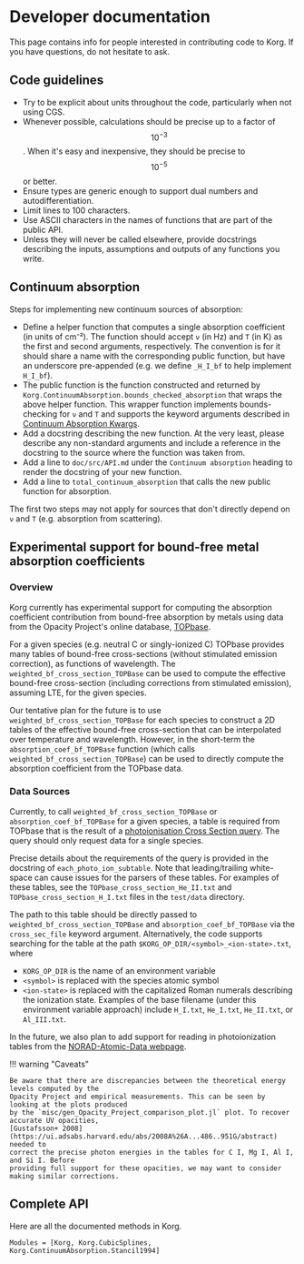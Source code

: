# Developer documentation
This page contains info for people interested in contributing code to Korg.  If you 
have questions, do not hesitate to ask.

## Code guidelines
- Try to be explicit about units throughout the code, particularly when not using CGS.
- Whenever possible, calculations should be precise up to a factor of $$10^{-3}$$.  When it's easy and inexpensive, they should be precise to $$10^{-5}$$ or better.  
- Ensure types are generic enough to support dual numbers and autodifferentiation. 
- Limit lines to 100 characters.
- Use ASCII characters in the names of functions that are part of the public API.
- Unless they will never be called elsewhere, provide docstrings describing the inputs, assumptions and outputs of any functions you write.

## Continuum absorption

Steps for implementing new continuum sources of absorption:
- Define a helper function that computes a single absorption coefficient (in units of cm⁻²). The function should accept `ν` (in Hz) and `T` (in K) as the first and second arguments, respectively. The convention is for it should share a name with the corresponding public function, but have an underscore pre-appended (e.g. we define `_H_I_bf` to help implement `H_I_bf`).
- The public function is the function constructed and returned by `Korg.ContinuumAbsorption.bounds_checked_absorption` that wraps the above helper function. This wrapper function implements bounds-checking for `ν` and `T` and supports the keyword arguments described in [Continuum Absorption Kwargs](@ref).
- Add a docstring describing the new function. At the very least, please describe any non-standard arguments and include a reference in the docstring to the source where the function was taken from.
- Add a line to `doc/src/API.md` under the `Continuum absorption` heading to render the docstring of your new function.
- Add a line to `total_continuum_absorption` that calls the new public function for absorption.

The first two steps may not apply for sources that don't directly depend on `ν` and `T` (e.g.
absorption from scattering).

## Experimental support for bound-free metal absorption coefficients

### Overview

Korg currently has experimental support for computing the absorption coefficient contribution
from bound-free absorption by metals using data from the Opacity Project's online database,
[TOPbase](http://cdsweb.u-strasbg.fr/topbase/topbase.html).

For a given species (e.g. neutral C or singly-ionized C) TOPbase provides many tables of bound-free
cross-sections (without stimulated emission correction), as functions of wavelength. The 
`weighted_bf_cross_section_TOPBase` can be used to compute the effective bound-free cross-section
(including corrections from stimulated emission), assuming LTE, for the given species.

Our tentative plan for the future is to use `weighted_bf_cross_section_TOPBase` for each species
to construct a 2D tables of the effective bound-free cross-section that can be interpolated over
temperature and wavelength. However, in the short-term the `absorption_coef_bf_TOPBase` function
(which calls `weighted_bf_cross_section_TOPBase`) can be used to directly compute the absorption
coefficient from the TOPbase data.

### Data Sources

Currently, to call `weighted_bf_cross_section_TOPBase` or `absorption_coef_bf_TOPBase` for a
given species, a table is required from TOPbase that is the result of a
[photoionisation Cross Section query](http://cdsweb.u-strasbg.fr/topbase/xsections.html).
The query should only request data for a single species.

Precise details about the requirements of the query is provided in the docstring of
`each_photo_ion_subtable`. Note that leading/trailing white-space can cause issues for the
parsers of these tables. For examples of these tables, see the `TOPbase_cross_section_He_II.txt`
and `TOPbase_cross_section_H_I.txt` files in the `test/data` directory.

The path to this table should be directly passed to `weighted_bf_cross_section_TOPBase` and
`absorption_coef_bf_TOPBase` via the `cross_sec_file` keyword argument. Alternatively, the code
supports searching for the table at the path `$KORG_OP_DIR/<symbol>_<ion-state>.txt`, where
- `KORG_OP_DIR` is the name of an environment variable
- `<symbol>` is replaced with the species atomic symbol
- `<ion-state>` is replaced with the capitalized Roman numerals describing the ionization state.
Examples of the base filename (under this environment variable approach) include `H_I.txt`,
`He_I.txt`, `He_II.txt`, or `Al_III.txt`.

In the future, we also plan to add support for reading in photoionization tables from the
[NORAD-Atomic-Data webpage](https://norad.astronomy.osu.edu/#codes). 

!!! warning "Caveats"

    Be aware that there are discrepancies between the theoretical energy levels computed by the
    Opacity Project and empirical measurements. This can be seen by looking at the plots produced
    by the `misc/gen_Opacity_Project_comparison_plot.jl` plot. To recover accurate UV opacities,
    [Gustafsson+ 2008](https://ui.adsabs.harvard.edu/abs/2008A%26A...486..951G/abstract) needed to
    correct the precise photon energies in the tables for C I, Mg I, Al I, and Si I. Before
    providing full support for these opacities, we may want to consider making similar corrections.


## Complete API
Here are all the documented methods in Korg.

```@autodocs
Modules = [Korg, Korg.CubicSplines, Korg.ContinuumAbsorption.Stancil1994]
```

